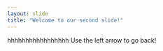 ```yaml
---
layout: slide
title: "Welcome to our second slide!"
---
```

hhhhhhhhhhhhhhhhh
Use the left arrow to go back!
